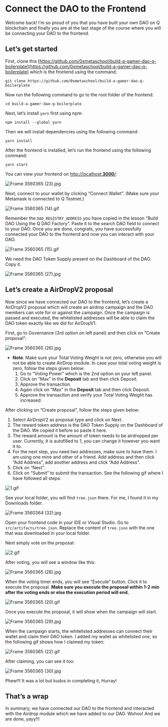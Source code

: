 # Connect the DAO to the Frontend

Welcome back! I’m so proud of you that you have built your own DAO on Q blockchain and finally you are at the last stage of the course where you will be connecting your DAO to the frontend. 

## Let’s get started

First, clone this [https://github.com/0xmetaschool/build-a-gamer-dao-q-boilerplate](https://github.com/0xmetaschool/build-a-gamer-dao-q-boilerplate) which is the frontend using the command:

```
git clone https://github.com/0xmetaschool/build-a-gamer-dao-q-boilerplate
```

Now run the following command to go to the root folder of the frontend:

```
cd build-a-gamer-dao-q-boilerplate
```

Next, let’s install `yarn` first using npm:

```
npm install --global yarn
```

Then we will install dependencies using the following command:

```
yarn install
```

After the frontend is installed, let’s run the frontend using the following command:

```
yarn start
```

You can view your frontend on [http://localhost:**3000**/](http://localhost:3000/):

![Frame 3560365 (23).jpg](https://github.com/0xmetaschool/Learning-Projects/blob/main/assests_for_all/assests_for_q/5.%20Connect%20DAO%20to%20the%20Frontend/1.%20Connect%20the%20DAO%20to%20the%20Frontend/Frame_3560365_(23).jpg?raw=true)

Next, connect to your wallet by clicking “Connect Wallet”. (Make sure your Metamask is connected to Q Testnet.)

![Frame 3560365 (14).gif](https://github.com/0xmetaschool/Learning-Projects/blob/main/assests_for_all/assests_for_q/5.%20Connect%20DAO%20to%20the%20Frontend/1.%20Connect%20the%20DAO%20to%20the%20Frontend/Frame_3560365_(14).gif?raw=true)

Remember the `DAO_REGISTRY_ADDRESS` you have copied in the lesson “Build DAO Using the Q DAO Factory”. Paste it to the search DAO field to connect to your DAO. Once you are done, congrats, you have successfully connected your DAO to the frontend and now you can interact with your DAO.

![Frame 3560365 (15).gif](https://github.com/0xmetaschool/Learning-Projects/blob/main/assests_for_all/assests_for_q/5.%20Connect%20DAO%20to%20the%20Frontend/1.%20Connect%20the%20DAO%20to%20the%20Frontend/Frame_3560365_(15).gif?raw=true)

We need the DAO Token Supply present on the Dashboard of the DAO. Copy it.

![Frame 3560365 (27).jpg](https://github.com/0xmetaschool/Learning-Projects/blob/main/assests_for_all/assests_for_q/5.%20Connect%20DAO%20to%20the%20Frontend/1.%20Connect%20the%20DAO%20to%20the%20Frontend/Frame_3560365_(27).jpg?raw=true)

## Let’s create a AirDropV2 proposal

Now since we have connected our DAO to the frontend, let’s create a AirDropV2 proposal which will create an airdrop campaign and the DAO members can vote for or against the campaign. Once the campaign is passed and executed, the whitelisted addresses will be able to claim the DAO token exactly like we did for AirDropV1.

First, go to Governance (3rd option on left panel) and then click on “Create proposal”:

![Frame 3560365 (26).jpg](https://github.com/0xmetaschool/Learning-Projects/blob/main/assests_for_all/assests_for_q/5.%20Connect%20DAO%20to%20the%20Frontend/1.%20Connect%20the%20DAO%20to%20the%20Frontend/Frame_3560365_(26).jpg?raw=true)

- **Note**: Make sure your Total Voting Weight is not zero, otherwise you will not be able to create AirDrop module. In case your total voting weight is zero, follow the steps given below:
    1. Go to “Voting Power” which is the 2nd option on your left panel.
    2. Click on “Max” in the **Deposit** tab and then click Deposit.
    3. Approve the transaction.
    4. Again click on “Max” in the **Deposit** tab and then click Deposit.
    5. Approve the transaction and verify your Total Voting Weight has increased.

After clicking on “Create proposal”, follow the steps given below:

1. Select AirDropV2 as proposal type and click on Next.
2. The reward token address is the DAO Token Supply on the Dashboard of the DAO. We copied it before so paste it here.
3. The reward amount is the amount of token needs to be airdropped per user. Currently, it is autofilled to 1, you can change it however you want it to.
4. For the next step, you need two addresses, make sure to have them. I am using one mine and other of a friend. Add address and then click “Add Address”, add another address and click “Add Address”.
5. Click on “Next”.
6. Click on “Submit” to submit the transaction. See the following gif where I have followed all steps:

![1.gif](https://github.com/0xmetaschool/Learning-Projects/blob/main/assests_for_all/assests_for_q/5.%20Connect%20DAO%20to%20the%20Frontend/1.%20Connect%20the%20DAO%20to%20the%20Frontend/1.gif?raw=true)

See your local folder, you will find `tree.json` there. For me, I found it in my Downloads folder.

![Frame 3560364 (32).jpg](https://github.com/0xmetaschool/Learning-Projects/blob/main/assests_for_all/assests_for_q/5.%20Connect%20DAO%20to%20the%20Frontend/1.%20Connect%20the%20DAO%20to%20the%20Frontend/Frame_3560364_(32).jpg?raw=true)

Open your frontend code in your IDE or Visual Studio. Go to `src/artifacts/tree.json`. Replace the content of `tree.json` with the one that was downloaded in your local folder.

Next simply vote on the proposal:

![2.gif](https://github.com/0xmetaschool/Learning-Projects/blob/main/assests_for_all/assests_for_q/5.%20Connect%20DAO%20to%20the%20Frontend/1.%20Connect%20the%20DAO%20to%20the%20Frontend/2.gif?raw=true)

After voting, you will see a window like this:

![Frame 3560365 (28).jpg](https://github.com/0xmetaschool/Learning-Projects/blob/main/assests_for_all/assests_for_q/5.%20Connect%20DAO%20to%20the%20Frontend/1.%20Connect%20the%20DAO%20to%20the%20Frontend/Frame_3560365_(28).jpg?raw=true)

When the voting timer ends, you will see “Execute” button. Click it to execute the proposal. **Make sure you execute the proposal within 1-2 min after the voting ends or else the execution period will end.**

![Frame 3560365 (20).gif](https://github.com/0xmetaschool/Learning-Projects/blob/main/assests_for_all/assests_for_q/5.%20Connect%20DAO%20to%20the%20Frontend/1.%20Connect%20the%20DAO%20to%20the%20Frontend/Frame_3560365_(20).gif?raw=true)

Once you execute the proposal, it will show when the campaign will start.

![Frame 3560365 (29).jpg](https://github.com/0xmetaschool/Learning-Projects/blob/main/assests_for_all/assests_for_q/5.%20Connect%20DAO%20to%20the%20Frontend/1.%20Connect%20the%20DAO%20to%20the%20Frontend/Frame_3560365_(29).jpg?raw=true)

When the campaign starts, the whitelisted addresses can connect their wallet and claim their DAO token. I added my wallet as whitelisted one, so the following gif shows how I claimed my token:

![Frame 3560365 (22).gif](https://github.com/0xmetaschool/Learning-Projects/blob/main/assests_for_all/assests_for_q/5.%20Connect%20DAO%20to%20the%20Frontend/1.%20Connect%20the%20DAO%20to%20the%20Frontend/Frame_3560365_(22).gif?raw=true)

After claiming, you can see it too:

![Frame 3560365 (30).jpg](https://github.com/0xmetaschool/Learning-Projects/blob/main/assests_for_all/assests_for_q/5.%20Connect%20DAO%20to%20the%20Frontend/1.%20Connect%20the%20DAO%20to%20the%20Frontend/Frame_3560365_(30).jpg?raw=true)

Phew!!! It was a lot but kudos in completing it, Hurray!

## That’s a wrap

In summary, we have connected our DAO to the frontend and interacted with the Airdrop module which we have added to our DAO. Wohoo! And we are done, yayy!!!
